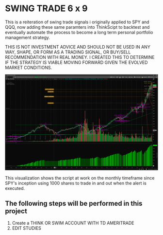 # SWING TRADE 6 x 9
This is a reiteration of swing trade signals i originally applied to SPY and QQQ, now adding these same paramters into ThinkScipt to backtest and eventually automate the process to become a long term personal portfolio management strategy.

THIS IS NOT INVESTMENT ADVICE AND SHOULD NOT BE USED IN ANY WAY, SHAPE, OR FORM AS A TRADING SIGNAL, OR BUY/SELL RECOMMENDATION WITH REAL MONEY. I CREATED THIS TO DETERMINE IF THE STRATEGY IS VIABLE MOVING FORWARD GIVEN THE EVOLVED MARKET CONDITIONS.


![](SPY69.png)

This visualization shows the script at work on the monthly timeframe since SPY's inception using 1000 shares to trade in and out when the alert is executed.

## The following steps will be performed in this project
1. Create a THINK OR SWIM ACCOUNT WITH TD AMERITRADE
2. EDIT STUDIES


